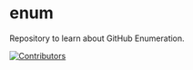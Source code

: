 # enum
Repository to learn about GitHub Enumeration.

































































































































































































































































































































[![Contributors](https://img.shields.io/badge/Contributors-3-brightgreen)](https://github.com/EurydiceCorp/enum/graphs/contributors)
